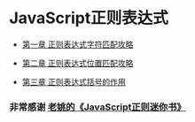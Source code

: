 # JavaScript正则表达式

- [第一章 正则表达式字符匹配攻略](./第一章/index.md)

- [第二章 正则表达式位置匹配攻略](./第二章/index.md)

- [第三章 正则表达式括号的作用](./第三章/index.md)












### 非常感谢 [老姚的《JavaScript正则迷你书》](https://juejin.cn/post/6844903487155732494)